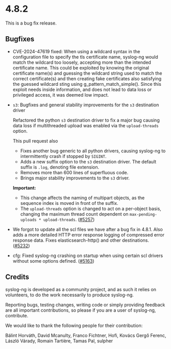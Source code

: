 4.8.2
=====

This is a bug fix release.

## Bugfixes

  * CVE-2024-47619 fixed: When using a wildcard syntax in the configuration file to specify the tls
    certificate name, syslog-ng would match the wildcard  too loosely, accepting more than the intended
    certificate name. This could be exploited by knowing the original certificate name(s) and guessing
    the wildcard string used to match the correct certificate(s) and then creating fake certificates also
    satisfying the guessed wildcard sting using g_pattern_match_simple(). Since this exploit needs inside
    information, and does not lead to data loss or privileged access, it was deemed low impact.

  * `s3`: Bugfixes and general stability improvements for the `s3` destination driver

    Refactored the python `s3` destination driver to fix a major bug causing data loss if multithreaded upload was 
    enabled via the `upload-threads` option.

    This pull request also
    * Fixes another bug generic to all python drivers, causing syslog-ng to intermittently crash if stopped by `SIGINT`.
    * Adds a new suffix option to the `s3` destination driver. The default suffix is `.log`, denoting file extension.
    * Removes more than 600 lines of superfluous code.
    * Brings major stability improvements to the `s3` driver.

    **Important:**
    * This change affects the naming of multipart objects, as the sequence index is moved in front of the suffix.
    * The `upload-threads` option is changed to act on a per-object basis, changing the maximum thread count 
    dependent on `max-pending-uploads * upload-threads`.
    ([#5257](https://github.com/syslog-ng/syslog-ng/pull/5257))

  * We forgot to update all the scl files we have after a bug fix in 4.8.1. Also adds a more detailed HTTP error
    response logging of compressed error response data. Fixes elasticsearch-http() and other destinations.
    ([#5232](https://github.com/syslog-ng/syslog-ng/pull/5232))

  * cfg: Fixed syslog-ng crashing on startup when using certain scl drivers without some options defined.
    ([#5163](https://github.com/syslog-ng/syslog-ng/pull/5163))


## Credits

syslog-ng is developed as a community project, and as such it relies
on volunteers, to do the work necessarily to produce syslog-ng.

Reporting bugs, testing changes, writing code or simply providing
feedback are all important contributions, so please if you are a user
of syslog-ng, contribute.

We would like to thank the following people for their contribution:

Bálint Horváth, David Mcanulty, Franco Fichtner, Hofi,
Kovács Gergő Ferenc, László Várady, Romain Tartière, Tamas Pal,
sulpher
